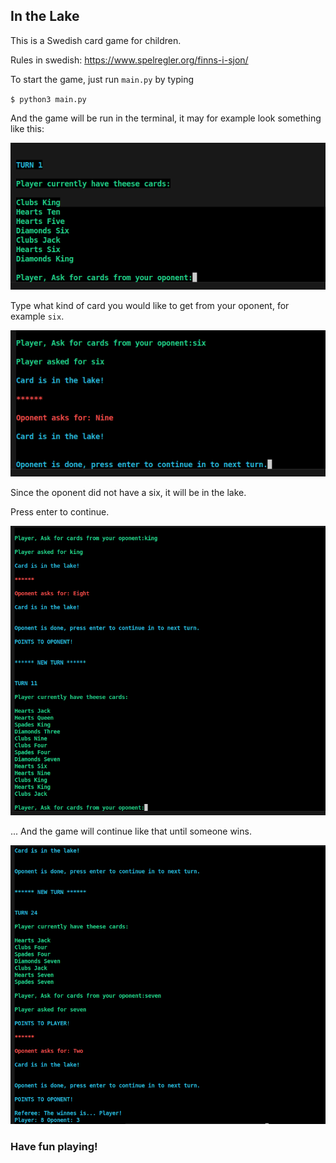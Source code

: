 ## In the Lake
This is a Swedish card game for children.

Rules in swedish: https://www.spelregler.org/finns-i-sjon/

To start the game, just run `main.py` by typing

`$ python3 main.py`

And the game will be run in the terminal, it may for example look something like this:

![Game start](./images/game_start.png)

Type what kind of card you would like to get from your oponent, for example `six`.

![Writing six](./images/wrote_six.png)

Since the oponent did not have a six, it will be in the lake.

Press enter to continue.

![In game screenshot](./images//screenshot_game.png)


... And the game will continue like that until someone wins.

![Player won screenshot](./images/game_ended.png)

### Have fun playing!


